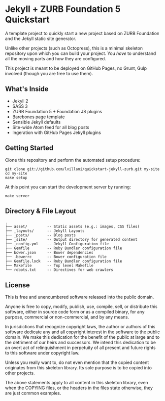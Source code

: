 # Jekyll + ZURB Foundation 5 Quickstart

A template project to quickly start a new project based on ZURB Foundation and the Jekyll static
site generator.

Unlike other projects (such as Octopress), this is a minimal skeleton repository upon which you
can build your project. You _have_ to understand all the moving parts and how they are configured.

This project is meant to be deployed on GitHub Pages, no Grunt, Gulp involved (though you are free
to use them).


## What's Inside

- Jekyll 2
- SASS 3
- ZURB Foundation 5 + Foundation JS plugins
- Barebones page template
- Sensible Jekyll defaults
- Site-wide Atom feed for all blog posts
- Ingeration with GitHub Pages Jekyll plugins


## Getting Started

Clone this repository and perform the automated setup procedure:

    git clone git://github.com/lvillani/quickstart-jekyll-zurb.git my-site
    cd my-site
    make setup

At this point you can start the development server by running:

    make server


## Directory & File Layout

    .
    ├── asset/         -- Static assets (e.g.: images, CSS files)
    ├── _layouts/      -- Jekyll Layouts
    ├── _posts/        -- Blog posts
    ├── _site/         -- Output directory for generated content
    ├── _config.yml    -- Jekyll Configuration file
	├── Gemfile        -- Ruby Bundler configuration file
	├── bower.json     -- Bower dependencies
    ├── .bowerrc       -- Bower configuration file
    ├── Gemfile.lock   -- Ruby Bundler configuration file
    ├── Makefile       -- Top level Makefile
    └── robots.txt     -- Directives for web crawlers


## License

This is free and unencumbered software released into the public domain.

Anyone is free to copy, modify, publish, use, compile, sell, or distribute this software, either
in source code form or as a compiled binary, for any purpose, commercial or non-commercial, and by
any means.

In jurisdictions that recognize copyright laws, the author or authors of this software dedicate
any and all copyright interest in the software to the public domain. We make this dedication for
the benefit of the public at large and to the detriment of our heirs and successors. We intend
this dedication to be an overt act of relinquishment in perpetuity of all present and future
rights to this software under copyright law.

Unless you really want to, do not even mention that the copied content originates from this
skeleton library. Its sole purpose is to be copied into other projects.

The above statements apply to all content in this skeleton library, even when the COPYING files,
or the headers in the files state otherwise, they are just common examples.
